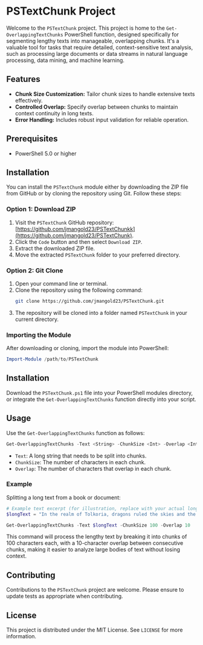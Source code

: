 # PSTextChunk Project

Welcome to the `PSTextChunk` project. This project is home to the `Get-OverlappingTextChunks` PowerShell function, designed specifically for segmenting lengthy texts into manageable, overlapping chunks. It's a valuable tool for tasks that require detailed, context-sensitive text analysis, such as processing large documents or data streams in natural language processing, data mining, and machine learning.

## Features

- **Chunk Size Customization:** Tailor chunk sizes to handle extensive texts effectively.
- **Controlled Overlap:** Specify overlap between chunks to maintain context continuity in long texts.
- **Error Handling:** Includes robust input validation for reliable operation.

## Prerequisites

- PowerShell 5.0 or higher
## Installation

You can install the `PSTextChunk` module either by downloading the ZIP file from GitHub or by cloning the repository using Git. Follow these steps:

### Option 1: Download ZIP

1. Visit the `PSTextChunk` GitHub repository: [https://github.com/jmangold23/PSTextChunkk](https://github.com/jmangold23/PSTextChunk).
2. Click the `Code` button and then select `Download ZIP`.
3. Extract the downloaded ZIP file.
4. Move the extracted `PSTextChunk` folder to your preferred directory.

### Option 2: Git Clone

1. Open your command line or terminal.
2. Clone the repository using the following command:
   ```bash
   git clone https://github.com/jmangold23/PSTextChunk.git
   ```
3. The repository will be cloned into a folder named `PSTextChunk` in your current directory.

### Importing the Module

After downloading or cloning, import the module into PowerShell:

```powershell
Import-Module /path/to/PSTextChunk
```
## Installation

Download the `PSTextChunk.ps1` file into your PowerShell modules directory, or integrate the `Get-OverlappingTextChunks` function directly into your script.

## Usage

Use the `Get-OverlappingTextChunks` function as follows:

```powershell
Get-OverlappingTextChunks -Text <String> -ChunkSize <Int> -Overlap <Int>
```

- `Text`: A long string that needs to be split into chunks.
- `ChunkSize`: The number of characters in each chunk.
- `Overlap`: The number of characters that overlap in each chunk.

### Example

Splitting a long text from a book or document:

```powershell
# Example text excerpt (for illustration, replace with your actual long text)
$longText = "In the realm of Tolkoria, dragons ruled the skies and the kingdoms of men trembled... [very long text continues]"

Get-OverlappingTextChunks -Text $longText -ChunkSize 100 -Overlap 10
```

This command will process the lengthy text by breaking it into chunks of 100 characters each, with a 10-character overlap between consecutive chunks, making it easier to analyze large bodies of text without losing context.

## Contributing

Contributions to the `PSTextChunk` project are welcome. Please ensure to update tests as appropriate when contributing.

## License

This project is distributed under the MIT License. See `LICENSE` for more information.
